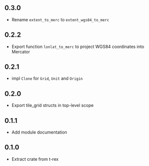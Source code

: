 ## 0.3.0

* Rename `extent_to_merc` to `extent_wgs84_to_merc`

## 0.2.2

* Export function `lonlat_to_merc` to project WGS84 coordinates into Mercator

## 0.2.1

* impl `Clone` for `Grid`, `Unit` and `Origin`

## 0.2.0

* Export tile_grid structs in top-level scope

## 0.1.1

* Add module documentation

## 0.1.0

* Extract crate from t-rex
